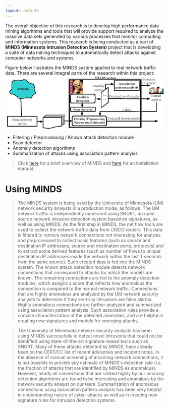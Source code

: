 ```yaml
---
layout: default
---
```


The overall objective of this research is to develop high performance data mining algorithms and tools that will provide support required to analyze the massive data sets generated by various processes that monitor computing and information systems. This research is being conducted as a part of **MINDS (Minnesota Intrusion Detection System)** project that is developing a suite of data mining techniques to automatically detect attacks against computer networks and systems. 

Figure below illustrates the MINDS system applied to real network traffic data. There are several integral parts of the research within this project: 
![](assets/img/minds.jpg)

- Filtering / Preprocessing / Known attack detection module
- Scan detector
- Anomaly detection algorithms 
- Summarization of attacks using association pattern analysis

> Click [here](./docs/minds.pdf) for a brief overview of MINDS and [here](./docs/minds_manual.pdf) for an installation manual.

# Using MINDS
> The MINDS system is being used by the University of Minnesota (UM) network security analysts in a production mode, as follows. The UM network traffic is independently monitored using SNORT, an open source network intrusion detection system based on signatures, as well as using MINDS. As the first step in MINDS, the net flow tools are used to collect the network traffic data from CISCO routers. This data is filtered to remove network connections not interesting for analysis and preprocessed to collect basic features (such as source and destination IP addresses, source and destination ports, protocols) and to extract some derived features (such as number of flows to unique destination IP addresses inside the network within the last T seconds from the same source). Such created data is fed into the MINDS system. The known attack detection module detects network connections that correspond to attacks for which the models are known. The remaining connections are fed to the anomaly detection modules, which assigns a score that reflects how anomalous the connection is compared to the normal network traffic. Connections that are highly anomalous are analyzed by the UM network security analysts to determine if they are truly intrusions are false alarms. Highly anomalous connections are further analyzed and summarized using association pattern analysis. Such association rules provide a concise characterization of the detected anomalies, and are helpful in creating new signatures and models for emerging attacks.

> The University of Minnesota network security analysts has been using MINDS successfully to detect novel intrusions that could not be identified using state-of-the-art signature-based tools such as SNORT. Many of these attacks detected by MINDS, have already been on the CERT/CC list of recent advisories and incident notes. In the absence of manual screening of incoming network connections, it is not possible to provide any estimate of MINDS's detection rate (i.e. the fraction of attacks that are identified by MINDS as anomalous). However, nearly all connections that are ranked highly by our anomaly detection algorithms are found to be interesting and anomalous by the network security analyst on our team. Summarization of anomalous connections using association pattern analysis has been very helpful in understanding nature of cyber attacks as well as in creating new signature rules for intrusion detection systems. 

